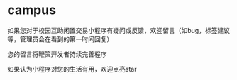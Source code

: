 # campus

如果您对于校园互助闲置交易小程序有疑问或反馈，欢迎留言（如bug，标签建议等，管理员会在看到的第一时间回复）

您的留言将鞭策开发者持续完善程序

如果认为小程序对您的生活有用，欢迎点亮star
